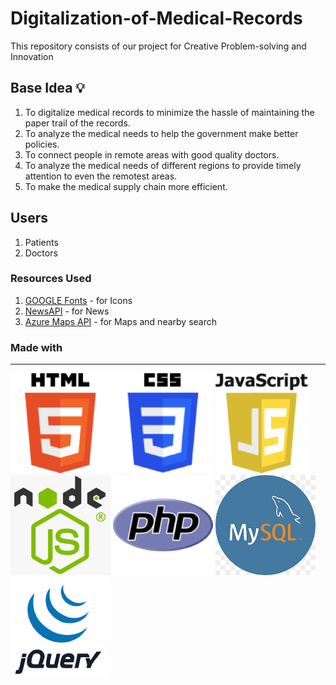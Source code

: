 # Digitalization-of-Medical-Records

This repository consists of our project for Creative Problem-solving and Innovation

## Base Idea 💡

1. To digitalize medical records to minimize the hassle of maintaining the paper trail of the records.
2. To analyze the medical needs to help the government make better policies.
3. To connect people in remote areas with good quality doctors.
4. To analyze the medical needs of different regions to provide timely attention to even the remotest areas.
5. To make the medical supply chain more efficient.

## Users

1. Patients
2. Doctors

### Resources Used

1. [GOOGLE Fonts](https://fonts.google.com/icons) - for Icons
2. [NewsAPI](https://newsapi.org/) - for News
3. [Azure Maps API](https://learn.microsoft.com/en-us/azure/azure-maps/) - for Maps and nearby search

### Made with

---

![HTML](Images/HTML5.png)
![CSS](Images/CSS.png)
![JS](Images/JavaScript.png)
![Node.JS](Images/node-js.png)
![PHP](Images/php.png)
![MySQL](Images/mysql.png)
![JQuery](Images/jquery.png)
